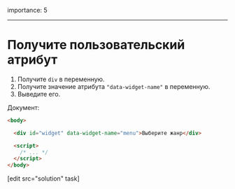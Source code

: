 importance: 5

---

# Получите пользовательский атрибут

1. Получите `div` в переменную.
2. Получите значение атрибута `"data-widget-name"` в переменную.
3. Выведите его.

Документ:

```html
<body>

  <div id="widget" data-widget-name="menu">Выберите жанр</div>

  <script>
    /* ... */
  </script>
</body>
```

[edit src="solution" task]

